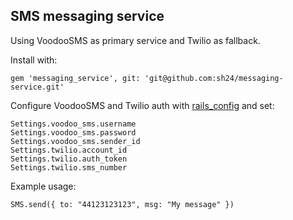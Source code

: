 ## SMS messaging service

Using VoodooSMS as primary service and Twilio as fallback.

Install with:

```
gem 'messaging_service', git: 'git@github.com:sh24/messaging-service.git'
```


Configure VoodooSMS and Twilio auth with [rails_config](https://github.com/railsconfig/rails_config) and set:

```
Settings.voodoo_sms.username
Settings.voodoo_sms.password
Settings.voodoo_sms.sender_id
Settings.twilio.account_id
Settings.twilio.auth_token
Settings.twilio.sms_number
```

Example usage:

```
SMS.send({ to: "44123123123", msg: "My message" })

